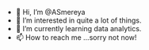 - 👋 Hi, I’m @ASmereya
- 👀 I’m interested in quite a lot of things.
- 🌱 I’m currently learning data analytics.
- 📫 How to reach me ...sorry not now!

<!---
ASmereya/ASmereya is a ✨ special ✨ repository because its `README.md` (this file) appears on your GitHub profile.
You can click the Preview link to take a look at your changes.
--->
